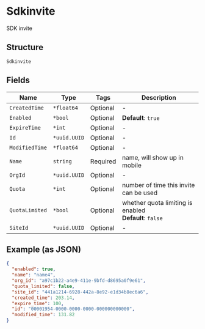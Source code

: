 
# Sdkinvite

SDK invite

## Structure

`Sdkinvite`

## Fields

| Name | Type | Tags | Description |
|  --- | --- | --- | --- |
| `CreatedTime` | `*float64` | Optional | - |
| `Enabled` | `*bool` | Optional | **Default**: `true` |
| `ExpireTime` | `*int` | Optional | - |
| `Id` | `*uuid.UUID` | Optional | - |
| `ModifiedTime` | `*float64` | Optional | - |
| `Name` | `string` | Required | name, will show up in mobile |
| `OrgId` | `*uuid.UUID` | Optional | - |
| `Quota` | `*int` | Optional | number of time this invite can be used |
| `QuotaLimited` | `*bool` | Optional | whether quota limiting is enabled<br>**Default**: `false` |
| `SiteId` | `*uuid.UUID` | Optional | - |

## Example (as JSON)

```json
{
  "enabled": true,
  "name": "name4",
  "org_id": "a97c1b22-a4e9-411e-9bfd-d8695a0f9e61",
  "quota_limited": false,
  "site_id": "441a1214-6928-442a-8e92-e1d34b8ec6a6",
  "created_time": 203.14,
  "expire_time": 100,
  "id": "00001954-0000-0000-0000-000000000000",
  "modified_time": 131.82
}
```

